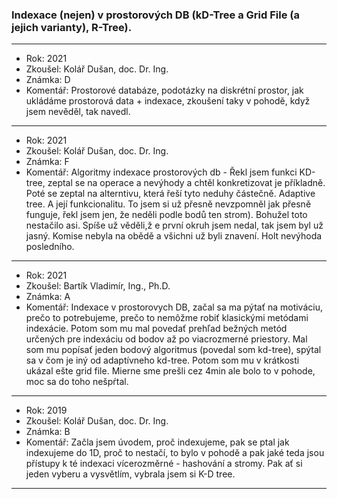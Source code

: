 ### Indexace (nejen) v prostorových DB (kD-Tree a Grid File (a jejich varianty), R-Tree).

----------------------------------------

- Rok: 2021
- Zkoušel: Kolář Dušan, doc. Dr. Ing.
- Známka: D
- Komentář: Prostorové databáze, podotázky na diskrétní prostor, jak ukládáme prostorová data + indexace, zkoušení taky v pohodě, když jsem nevěděl, tak navedl.

----------------------------------------

- Rok: 2021
- Zkoušel: Kolář Dušan, doc. Dr. Ing.
- Známka: F
- Komentář: Algoritmy indexace prostorových db - Řekl jsem funkci KD-tree, zeptal se na operace a nevýhody a chtěl konkretizovat je příkladně. Poté se zeptal na alterntivu, která řeší tyto neduhy částečně. Adaptive tree. A její funkcionalitu. To jsem si už přesně nevzpomněl jak přesně funguje, řekl jsem jen, že neděli podle bodů ten strom). Bohužel toto nestačilo asi. Spíše už věděli,ž e první okruh jsem nedal, tak jsem byl už jasný. Komise nebyla na obědě a všichni už byli znavení. Holt nevýhoda posledního.

----------------------------------------

- Rok: 2021
- Zkoušel: Bartík Vladimír, Ing., Ph.D.
- Známka: A
- Komentář: Indexace v prostorovych DB, začal sa ma pýtať na motiváciu, prečo to potrebujeme, prečo to nemôžme robiť klasickými metódami indexácie. Potom som mu mal povedať prehľad bežných metód určených pre indexáciu od bodov až po viacrozmerné priestory. Mal som mu popísať jeden bodový algoritmus (povedal som kd-tree), spýtal sa v čom je iný od adaptívneho kd-tree. Potom som mu v krátkosti ukázal ešte grid file. Mierne sme prešli cez 4min ale bolo to v pohode, moc sa do toho nešpŕtal.

----------------------------------------

- Rok: 2019
- Zkoušel: Kolář Dušan, doc. Dr. Ing.
- Známka: B
- Komentář: Začla jsem úvodem, proč indexujeme, pak se ptal jak indexujeme do 1D, proč to nestačí, to bylo v pohodě a pak jaké teda jsou přístupy k té indexaci vícerozměrné - hashování a stromy. Pak ať si jeden vyberu a vysvětlím, vybrala jsem si K-D tree.

----------------------------------------
